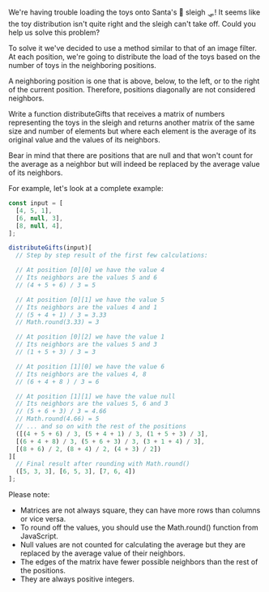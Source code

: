 We're having trouble loading the toys onto Santa's 🎅 sleigh 🛷! It seems like the toy distribution isn't quite right and the sleigh can't take off. Could you help us solve this problem?

To solve it we've decided to use a method similar to that of an image filter. At each position, we're going to distribute the load of the toys based on the number of toys in the neighboring positions.

A neighboring position is one that is above, below, to the left, or to the right of the current position. Therefore, positions diagonally are not considered neighbors.

Write a function distributeGifts that receives a matrix of numbers representing the toys in the sleigh and returns another matrix of the same size and number of elements but where each element is the average of its original value and the values of its neighbors.

Bear in mind that there are positions that are null and that won't count for the average as a neighbor but will indeed be replaced by the average value of its neighbors.

For example, let's look at a complete example:

```js
const input = [
  [4, 5, 1],
  [6, null, 3],
  [8, null, 4],
];

distributeGifts(input)[
  // Step by step result of the first few calculations:

  // At position [0][0] we have the value 4
  // Its neighbors are the values 5 and 6
  // (4 + 5 + 6) / 3 = 5

  // At position [0][1] we have the value 5
  // Its neighbors are the values 4 and 1
  // (5 + 4 + 1) / 3 = 3.33
  // Math.round(3.33) = 3

  // At position [0][2] we have the value 1
  // Its neighbors are the values 5 and 3
  // (1 + 5 + 3) / 3 = 3

  // At position [1][0] we have the value 6
  // Its neighbors are the values 4, 8
  // (6 + 4 + 8 ) / 3 = 6

  // At position [1][1] we have the value null
  // Its neighbors are the values 5, 6 and 3
  // (5 + 6 + 3) / 3 = 4.66
  // Math.round(4.66) = 5
  // ... and so on with the rest of the positions
  ([(4 + 5 + 6) / 3, (5 + 4 + 1) / 3, (1 + 5 + 3) / 3],
  [(6 + 4 + 8) / 3, (5 + 6 + 3) / 3, (3 + 1 + 4) / 3],
  [(8 + 6) / 2, (8 + 4) / 2, (4 + 3) / 2])
][
  // Final result after rounding with Math.round()
  ([5, 3, 3], [6, 5, 3], [7, 6, 4])
];
```

Please note:

- Matrices are not always square, they can have more rows than columns or vice versa.
- To round off the values, you should use the Math.round() function from JavaScript.
- Null values are not counted for calculating the average but they are replaced by the average value of their neighbors.
- The edges of the matrix have fewer possible neighbors than the rest of the positions.
- They are always positive integers.
